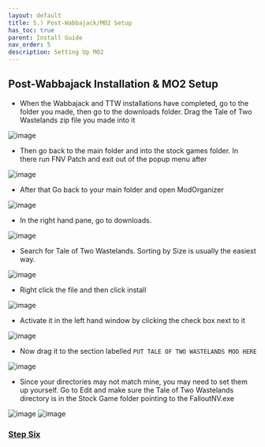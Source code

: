 ```yaml
---
layout: default
title: 5.) Post-Wabbajack/MO2 Setup
has_toc: true
parent: Install Guide
nav_order: 5
description: Setting Up MO2
---
```



## **Post-Wabbajack Installation & MO2 Setup**

- When the Wabbajack and TTW installations have completed, go to the folder you made, then go to the downloads folder. Drag the Tale of Two Wastelands zip file you made into it

![image](https://user-images.githubusercontent.com/112358568/189811758-644673ad-984e-4a59-afe1-a836e763c2a8.png)

- Then go back to the main folder and into the stock games folder. In there run FNV Patch and exit out of the popup menu after

![image](https://user-images.githubusercontent.com/114360108/200670843-9a7ee108-6f85-4389-bbee-578d39c6b56a.png)

- After that Go back to your main folder and open ModOrganizer

![image](https://user-images.githubusercontent.com/112358568/189812338-19c6dcb1-1a5a-4f34-8d87-d0e79b33f2e2.png)

- In the right hand pane, go to downloads.

![image](https://user-images.githubusercontent.com/114360108/200669662-c769c241-2a2e-49cf-af3b-e5ad442da81d.png)

- Search for Tale of Two Wastelands. Sorting by Size is usually the easiest way.

![image](https://user-images.githubusercontent.com/114360108/200669726-2cbf59e2-4777-4c89-b453-3f1644933ecc.png)

- Right click the file and then click install

![image](https://user-images.githubusercontent.com/112358568/189812767-db324f12-f5ef-45bf-b10d-42a45bb77ab6.png)

- Activate it in the left hand window by clicking the check box next to it

![image](https://user-images.githubusercontent.com/112358568/189812989-8e207417-47d9-4a45-8d6e-e07d9c690715.png)

- Now drag it to the section labelled `PUT TALE OF TWO WASTELANDS MOD HERE`

![image](https://user-images.githubusercontent.com/112358568/190932184-3b0b0de7-4f46-44b7-b033-db96b36c4ab1.png)

- Since your directories may not match mine, you may need to set them up yourself. Go to Edit and make sure the Tale of Two Wastelands directory is in the Stock Game folder pointing to the FalloutNV.exe

![image](https://user-images.githubusercontent.com/112358568/205771579-750a1c75-4cc5-4909-9b89-05c8bf4290e2.png)
![image](https://user-images.githubusercontent.com/112358568/205771756-71faf89c-9dbd-4753-aad5-fd5c9497a36d.png)

### [**Step Six**](https://www.modlists.net/01CapitalPunishment/6-InstallGuide/6-Final-Configurations/)
